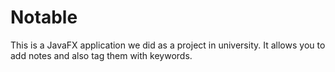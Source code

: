 # Notable

This is a JavaFX application we did as a project in university. 
It allows you to add notes and also tag them with keywords.

